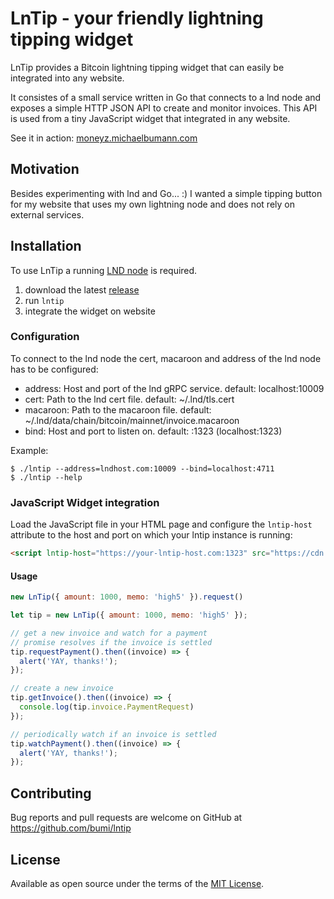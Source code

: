 # LnTip - your friendly lightning tipping widget

LnTip provides a Bitcoin lightning tipping widget that can easily be integrated into any website.  

It consistes of a small service written in Go that connects to a lnd node and exposes 
a simple HTTP JSON API to create and monitor invoices. This API is used from a tiny 
JavaScript widget that integrated in any website. 

See it in action: [moneyz.michaelbumann.com](http://moneyz.michaelbumann.com)

## Motivation

Besides experimenting with lnd and Go... :) I wanted a simple tipping button for my website 
that uses my own lightning node and does not rely on external services.  

## Installation

To use LnTip a running [LND node](https://github.com/lightningnetwork/lnd/blob/master/docs/INSTALL.md) 
is required.  

1. download the latest [release](https://github.com/bumi/lntip/releases)
2. run `lntip` 
3. integrate the widget on website

### Configuration

To connect to the lnd node the cert, macaroon and address of the lnd node has to be configured:

* address: Host and port of the lnd gRPC service. default: localhost:10009
* cert: Path to the lnd cert file. default: ~/.lnd/tls.cert
* macaroon: Path to the macaroon file. default: ~/.lnd/data/chain/bitcoin/mainnet/invoice.macaroon
* bind: Host and port to listen on. default: :1323 (localhost:1323)

Example: 

    $ ./lntip --address=lndhost.com:10009 --bind=localhost:4711
    $ ./lntip --help

### JavaScript Widget integration

Load the JavaScript file in your HTML page and configure the `lntip-host` attribute 
to the host and port on which your lntip instance is running:

```html
<script lntip-host="https://your-lntip-host.com:1323" src="https://cdn.jsdelivr.net/gh/bumi/lntip/assets/lntip.js" id="lntip-script"></script>
```

#### Usage

```js
new LnTip({ amount: 1000, memo: 'high5' }).request()
```

```js
let tip = new LnTip({ amount: 1000, memo: 'high5' });

// get a new invoice and watch for a payment
// promise resolves if the invoice is settled
tip.requestPayment().then((invoice) => {
  alert('YAY, thanks!');
});

// create a new invoice
tip.getInvoice().then((invoice) => {
  console.log(tip.invoice.PaymentRequest)
});

// periodically watch if an invoice is settled
tip.watchPayment().then((invoice) => {
  alert('YAY, thanks!');
});

```


## Contributing

Bug reports and pull requests are welcome on GitHub at https://github.com/bumi/lntip

## License

Available as open source under the terms of the [MIT License](http://opensource.org/licenses/MIT).
